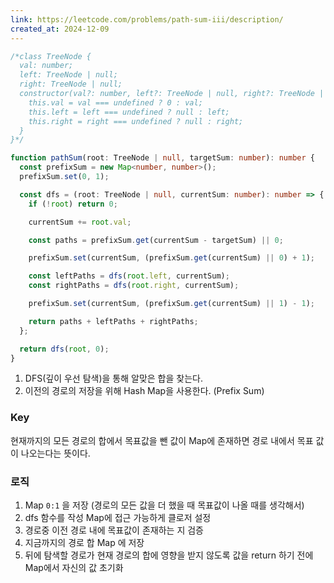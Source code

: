 ```yaml
---
link: https://leetcode.com/problems/path-sum-iii/description/
created_at: 2024-12-09
---
```

```ts ln=false title='solve'
/*class TreeNode {
  val: number;
  left: TreeNode | null;
  right: TreeNode | null;
  constructor(val?: number, left?: TreeNode | null, right?: TreeNode | null) {
    this.val = val === undefined ? 0 : val;
    this.left = left === undefined ? null : left;
    this.right = right === undefined ? null : right;
  }
}*/

function pathSum(root: TreeNode | null, targetSum: number): number {
  const prefixSum = new Map<number, number>();
  prefixSum.set(0, 1);

  const dfs = (root: TreeNode | null, currentSum: number): number => {
    if (!root) return 0;

    currentSum += root.val;

    const paths = prefixSum.get(currentSum - targetSum) || 0;

    prefixSum.set(currentSum, (prefixSum.get(currentSum) || 0) + 1);

    const leftPaths = dfs(root.left, currentSum);
    const rightPaths = dfs(root.right, currentSum);

    prefixSum.set(currentSum, (prefixSum.get(currentSum) || 1) - 1);

    return paths + leftPaths + rightPaths;
  };

  return dfs(root, 0);
}

```

1. DFS(깊이 우선 탐색)을 통해 알맞은 합을 찾는다.
2. 이전의 경로의 저장을 위해 Hash Map을 사용한다. (Prefix Sum)

### Key
현재까지의 모든 경로의 합에서 목표값을 뺀 값이 Map에 존재하면 경로 내에서 목표 값이 나오는다는 뜻이다.

### 로직
1. Map `0:1` 을 저장 (경로의 모든 값을 더 했을 때 목표값이 나올 때를 생각해서)
2. dfs 함수를 작성 Map에 접근 가능하게 클로저 설정
3. 경로중 이전 경로 내에 목표값이 존재하는 지 검증
4. 지금까지의 경로 합 Map 에 저장
5. 뒤에 탐색할 경로가 현재 경로의 합에 영향을 받지 않도록 값을 return 하기 전에 Map에서 자신의 값 초기화